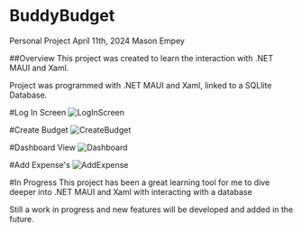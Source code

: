 # BuddyBudget

Personal Project
April 11th, 2024
Mason Empey

##Overview
This project was created to learn the interaction with .NET MAUI and Xaml.

Project was programmed with .NET MAUI and Xaml, linked to a SQLlite Database.

#Log In Screen
![LogInScreen](https://github.com/masonempey/BuddyBudget/assets/149198668/720e4b4f-ff22-4e19-a90a-b99030904188)

#Create Budget
![CreateBudget](https://github.com/masonempey/BuddyBudget/assets/149198668/c17bb146-21b3-4ecf-87d8-f5e351ea7d9a)

#Dashboard View
![Dashboard](https://github.com/masonempey/BuddyBudget/assets/149198668/68e57301-c005-40dd-af22-bf4c4c21d651)

#Add Expense's
![AddExpense](https://github.com/masonempey/BuddyBudget/assets/149198668/2ef3ad45-e2ca-434b-8c59-60f2382968fe)

#In Progress
This project has been a great learning tool for me to dive deeper into .NET MAUI and Xaml with interacting with a database

Still a work in progress and new features will be developed and added in the future.





